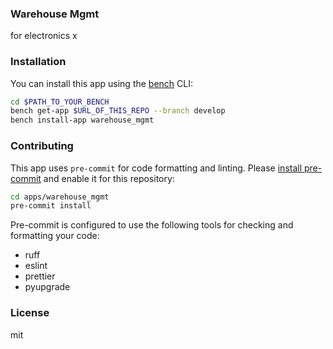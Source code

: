 ### Warehouse Mgmt

for  electronics x

### Installation

You can install this app using the [bench](https://github.com/frappe/bench) CLI:

```bash
cd $PATH_TO_YOUR_BENCH
bench get-app $URL_OF_THIS_REPO --branch develop
bench install-app warehouse_mgmt
```

### Contributing

This app uses `pre-commit` for code formatting and linting. Please [install pre-commit](https://pre-commit.com/#installation) and enable it for this repository:

```bash
cd apps/warehouse_mgmt
pre-commit install
```

Pre-commit is configured to use the following tools for checking and formatting your code:

- ruff
- eslint
- prettier
- pyupgrade

### License

mit
